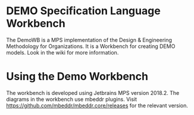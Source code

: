 # DEMO Specification Language Workbench

The DemoWB is a MPS implementation of the Design & Engineering Methodology for Organizations. It is a Workbench for creating DEMO models. Look in the wiki for more information.

# Using the Demo Workbench 
The workbench is developed using Jetbrains MPS version 2018.2. The diagrams in the workbench use mbeddr plugins. Visit https://github.com/mbeddr/mbeddr.core/releases for the relevant version.

